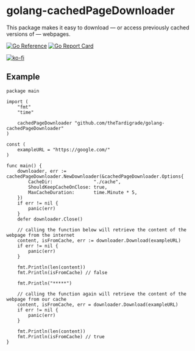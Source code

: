 # golang-cachedPageDownloader

This package makes it easy to download &mdash; or access previously cached versions of &mdash; webpages.

[![Go Reference](https://pkg.go.dev/badge/github.com/theTardigrade/golang-cachedPageDownloader.svg)](https://pkg.go.dev/github.com/theTardigrade/golang-cachedPageDownloader) [![Go Report Card](https://goreportcard.com/badge/github.com/theTardigrade/golang-cachedPageDownloader)](https://goreportcard.com/report/github.com/theTardigrade/golang-cachedPageDownloader)

[![ko-fi](https://ko-fi.com/img/githubbutton_sm.svg)](https://ko-fi.com/S6S2EIRL0)

## Example

```golang
package main

import (
	"fmt"
	"time"

	cachedPageDownloader "github.com/theTardigrade/golang-cachedPageDownloader"
)

const (
	exampleURL = "https://google.com/"
)

func main() {
	downloader, err := cachedPageDownloader.NewDownloader(&cachedPageDownloader.Options{
		CacheDir:               "./cache",
		ShouldKeepCacheOnClose: true,
		MaxCacheDuration:       time.Minute * 5,
	})
	if err != nil {
		panic(err)
	}
	defer downloader.Close()

	// calling the function below will retrieve the content of the webpage from the internet
	content, isFromCache, err := downloader.Download(exampleURL)
	if err != nil {
		panic(err)
	}

	fmt.Println(len(content))
	fmt.Println(isFromCache) // false

	fmt.Println("*****")

	// calling the function again will retrieve the content of the webpage from our cache
	content, isFromCache, err = downloader.Download(exampleURL)
	if err != nil {
		panic(err)
	}

	fmt.Println(len(content))
	fmt.Println(isFromCache) // true
}
```
